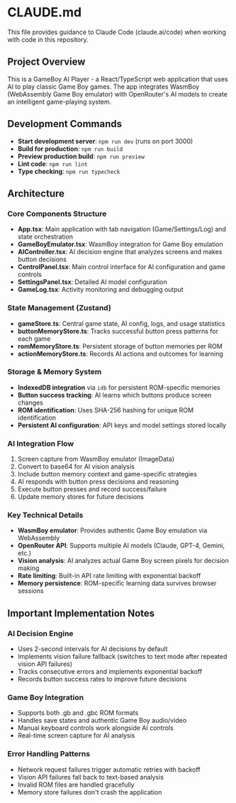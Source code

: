 # CLAUDE.md

This file provides guidance to Claude Code (claude.ai/code) when working with code in this repository.

## Project Overview

This is a GameBoy AI Player - a React/TypeScript web application that uses AI to play classic Game Boy games. The app integrates WasmBoy (WebAssembly Game Boy emulator) with OpenRouter's AI models to create an intelligent game-playing system.

## Development Commands

- **Start development server**: `npm run dev` (runs on port 3000)
- **Build for production**: `npm run build`
- **Preview production build**: `npm run preview`
- **Lint code**: `npm run lint`
- **Type checking**: `npm run typecheck`

## Architecture

### Core Components Structure
- **App.tsx**: Main application with tab navigation (Game/Settings/Log) and state orchestration
- **GameBoyEmulator.tsx**: WasmBoy integration for Game Boy emulation
- **AIController.tsx**: AI decision engine that analyzes screens and makes button decisions
- **ControlPanel.tsx**: Main control interface for AI configuration and game controls
- **SettingsPanel.tsx**: Detailed AI model configuration
- **GameLog.tsx**: Activity monitoring and debugging output

### State Management (Zustand)
- **gameStore.ts**: Central game state, AI config, logs, and usage statistics
- **buttonMemoryStore.ts**: Tracks successful button press patterns for each game
- **romMemoryStore.ts**: Persistent storage of button memories per ROM
- **actionMemoryStore.ts**: Records AI actions and outcomes for learning

### Storage & Memory System
- **IndexedDB integration** via `idb` for persistent ROM-specific memories
- **Button success tracking**: AI learns which buttons produce screen changes
- **ROM identification**: Uses SHA-256 hashing for unique ROM identification
- **Persistent AI configuration**: API keys and model settings stored locally

### AI Integration Flow
1. Screen capture from WasmBoy emulator (ImageData)
2. Convert to base64 for AI vision analysis
3. Include button memory context and game-specific strategies
4. AI responds with button press decisions and reasoning
5. Execute button presses and record success/failure
6. Update memory stores for future decisions

### Key Technical Details
- **WasmBoy emulator**: Provides authentic Game Boy emulation via WebAssembly
- **OpenRouter API**: Supports multiple AI models (Claude, GPT-4, Gemini, etc.)
- **Vision analysis**: AI analyzes actual Game Boy screen pixels for decision making
- **Rate limiting**: Built-in API rate limiting with exponential backoff
- **Memory persistence**: ROM-specific learning data survives browser sessions

## Important Implementation Notes

### AI Decision Engine
- Uses 2-second intervals for AI decisions by default
- Implements vision failure fallback (switches to text mode after repeated vision API failures)
- Tracks consecutive errors and implements exponential backoff
- Records button success rates to improve future decisions

### Game Boy Integration
- Supports both .gb and .gbc ROM formats
- Handles save states and authentic Game Boy audio/video
- Manual keyboard controls work alongside AI controls
- Real-time screen capture for AI analysis

### Error Handling Patterns
- Network request failures trigger automatic retries with backoff
- Vision API failures fall back to text-based analysis
- Invalid ROM files are handled gracefully
- Memory store failures don't crash the application